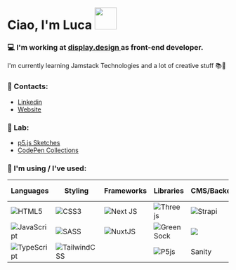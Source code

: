 <h1>Ciao, I'm Luca <img src="https://raw.githubusercontent.com/iampavangandhi/iampavangandhi/master/gifs/Hi.gif"  width="50"></h1>

### 💻 I'm working at <a target="_blank" href="https://www.display.design/">display.design <a>as front-end developer. 
 I'm currently learning Jamstack Technologies and a lot of creative stuff 📚🤖

### 📮 Contacts: 
- <a target="_blank" href="https://www.linkedin.com/in/luca-argentieri/">Linkedin</a>
- <a href="https://lucaargentieri.github.io/">Website</a>


### 🧪 Lab:
  - <a target="_blank" href="https://editor.p5js.org/LucaArgentieri/sketches">p5.js Sketches</a>
  - <a target="_blank" href="https://codepen.io/LucaArgentieri/collections/">CodePen Collections</a> 
  

### 👀 I'm using / I've used:
  
| Languages        | Styling           | Frameworks        | Libraries        | CMS/Backend      |Version Control   | OS |
| ---------------- | ----------------  | ----------------  | ---------------- | ---------------- | ---------------- | ---------------- | 
| ![HTML5](https://img.shields.io/badge/html5-%23E34F26.svg?style=for-the-badge&logo=html5&logoColor=white) | ![CSS3](https://img.shields.io/badge/css3-%231572B6.svg?style=for-the-badge&logo=css3&logoColor=white)| ![Next JS](https://img.shields.io/badge/Next-black?style=for-the-badge&logo=next.js&logoColor=white) | ![Three js](https://img.shields.io/badge/threejs-black?style=for-the-badge&logo=three.js&logoColor=white) | ![Strapi](https://img.shields.io/badge/strapi-2F2E8B?style=for-the-badge&logo=strapi&logoColor=white) | ![Git](https://img.shields.io/badge/git-%23F05033.svg?style=for-the-badge&logo=git&logoColor=white)   | ![Windows](https://img.shields.io/badge/Windows-0078D6?style=for-the-badge&logo=windows&logoColor=white) | 
| ![JavaScript](https://img.shields.io/badge/javascript-%23323330.svg?style=for-the-badge&logo=javascript&logoColor=%23F7DF1E)| ![SASS](https://img.shields.io/badge/SASS-hotpink.svg?style=for-the-badge&logo=SASS&logoColor=white)| ![NuxtJS](https://img.shields.io/badge/nuxt.js-00C58E?style=for-the-badge&logo=nuxtdotjs&logoColor=white)  |![Green Sock](https://img.shields.io/badge/green%20sock-88CE02?style=for-the-badge&logo=greensock&logoColor=white) | ![](https://img.shields.io/badge/Prismic-5163BA?style=for-the-badge&logo=Prismic&logoColor=white) | ![Bitbucket](https://img.shields.io/badge/bitbucket-%230047B3.svg?style=for-the-badge&logo=bitbucket&logoColor=white)  | ![Linux](https://img.shields.io/badge/Linux-FCC624?style=for-the-badge&logo=linux&logoColor=black) |
| ![TypeScript](https://img.shields.io/badge/typescript-%23007ACC.svg?style=for-the-badge&logo=typescript&logoColor=white) | ![TailwindCSS](https://img.shields.io/badge/Tailwind_CSS-38B2AC?style=for-the-badge&logo=tailwind-css&logoColor=white) |  |  ![P5js](https://img.shields.io/badge/p5.js-ED225D?style=for-the-badge&logo=p5.js&logoColor=FFFFFF) | Sanity | ![GitHub](https://img.shields.io/badge/github-%23121011.svg?style=for-the-badge&logo=github&logoColor=white) | ![Mac OS](https://img.shields.io/badge/mac%20os-000000?style=for-the-badge&logo=macos&logoColor=F0F0F0) |
